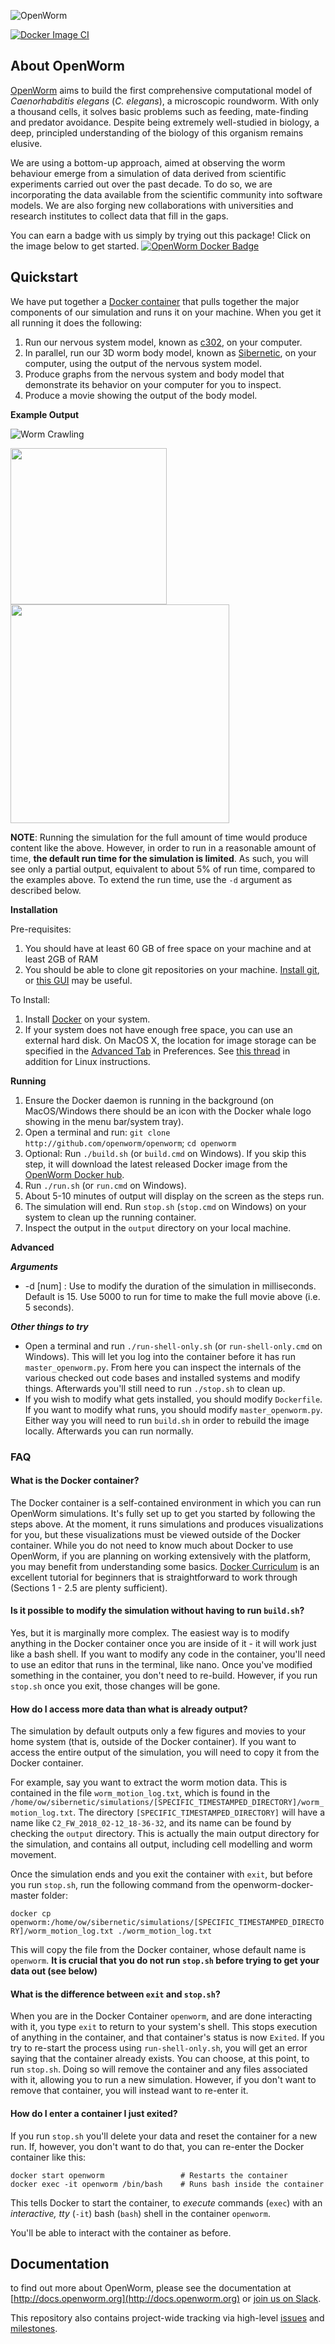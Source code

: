 ![OpenWorm](http://www.openworm.org/img/OpenWormLogo.png)

[![Docker Image CI](https://github.com/openworm/OpenWorm/actions/workflows/docker-image.yml/badge.svg)](https://github.com/openworm/OpenWorm/actions/workflows/docker-image.yml)

About **OpenWorm**
------------------

[OpenWorm](http://openworm.org) aims to build the first comprehensive computational model of *Caenorhabditis elegans* (*C. elegans*), a microscopic roundworm. With only a thousand cells, it solves basic problems such as feeding, mate-finding and predator avoidance. Despite being extremely well-studied in biology, a deep, principled understanding of the biology of this organism remains elusive.

We are using a bottom-up approach, aimed at observing the worm behaviour emerge from a simulation of data derived from scientific experiments carried out over the past decade. To do so, we are incorporating the data available from the scientific community into software models. We are also forging new collaborations with universities and research institutes to collect data that fill in the gaps.

You can earn a badge with us simply by trying out this package! Click on the image below to get started.
[![OpenWorm Docker Badge](https://raw.githubusercontent.com/openworm/OpenWorm/master/img/ow-docker-badge.png)](https://www.badgelist.com/OpenWorm/OpenWorm-Docker-Apprentice)

Quickstart
----------
We have put together a [Docker container](https://hub.docker.com/r/openworm/openworm) that pulls together the major components of our simulation and runs it on your machine.  When you get it all running it does the following:

1. Run our nervous system model, known as [c302](https://github.com/openworm/c302), on your computer.  
2. In parallel, run our 3D worm body model, known as [Sibernetic](https://github.com/openworm/sibernetic), on your computer, using the output of the nervous system model.
3. Produce graphs from the nervous system and body model that demonstrate its behavior on your computer for you to inspect.
4. Produce a movie showing the output of the body model.

**Example Output**

![Worm Crawling](https://raw.githubusercontent.com/openworm/OpenWorm/master/img/worm-crawling.gif)

<img src="https://raw.githubusercontent.com/openworm/OpenWorm/master/img/muscle-activity.png" width="250"><img src="https://raw.githubusercontent.com/openworm/OpenWorm/master/img/neuron-activity.png" width="350">

**NOTE**: Running the simulation for the full amount of time would produce content like the above.  However, in order to run in a reasonable amount of time, **the default run time for the simulation is limited**.  As such, you will see only a partial output, equivalent to about 5% of run time, compared to the examples above.  To extend the run time, use the `-d` argument as described below.

**Installation**

Pre-requisites:

1) You should have at least 60 GB of free space on your machine and at least 2GB of RAM
2) You should be able to clone git repositories on your machine. [Install git](https://git-scm.com/book/en/v2/Getting-Started-Installing-Git), or [this GUI](https://desktop.github.com/) may be useful.

To Install:

1. Install [Docker](http://docker.com) on your system.  
2. If your system does not have enough free space, you can use
an external hard disk.  On MacOS X, the location for image storage
can be specified in the [Advanced Tab](https://forums.docker.com/t/change-docker-image-directory-for-mac/18891/15) in Preferences.  See [this thread](https://forums.docker.com/t/how-do-i-change-the-docker-image-installation-directory/1169/18)
in addition for Linux instructions.  

**Running**

1. Ensure the Docker daemon is running in the background (on MacOS/Windows there should be an icon with the Docker whale logo showing in the menu bar/system tray).
2. Open a terminal and run: `git clone http://github.com/openworm/openworm`; `cd openworm`
3. Optional: Run `./build.sh` (or `build.cmd` on Windows). If you skip this step, it will download the latest released Docker image from the [OpenWorm Docker hub](https://hub.docker.com/r/openworm/openworm).
4. Run `./run.sh` (or `run.cmd` on Windows).
5. About 5-10 minutes of output will display on the screen as the steps run.
6. The simulation will end.  Run `stop.sh` (`stop.cmd` on Windows) on your system to clean up the running container.
7. Inspect the output in the `output` directory on your local machine.

**Advanced**

***Arguments***

* -d [num] : Use to modify the duration of the simulation in milliseconds.  Default is 15.  Use 5000 to run for time to make the full movie above (i.e. 5 seconds).

***Other things to try***

* Open a terminal and run `./run-shell-only.sh` (or `run-shell-only.cmd` on Windows).  This will let you log into the container before it has run `master_openworm.py`.  From here you can inspect the internals of the various checked out code bases and installed systems and modify things. Afterwards you'll still need to run `./stop.sh` to clean up.
* If you wish to modify what gets installed, you should modify `Dockerfile`.  If you want to modify what runs, you should modify `master_openworm.py`.  Either way you will need to run `build.sh` in order to rebuild the image locally.  Afterwards you can run normally.

### FAQ

#### **What is the Docker container?**

The Docker container is a self-contained environment in which you can run OpenWorm simulations.  It's fully set up to get you started by following the steps above. At the moment,
it runs simulations and produces visualizations for you, but these visualizations must be viewed outside of the Docker container. While you do not need to know
much about Docker to use OpenWorm, if you are planning on working extensively with the platform, you may benefit
from understanding some basics. [Docker Curriculum](https://docker-curriculum.com)
is an excellent tutorial for beginners that is straightforward to work through (Sections 1 - 2.5 are plenty sufficient).  

#### **Is it possible to modify the simulation without having to run `build.sh`?**

Yes, but it is marginally more complex.  The easiest way is to modify anything in the Docker container once you are inside of it - it will work just like a bash shell.  If you want to modify any code in the container, you'll need to use an editor that runs in the terminal, like nano.  Once you've modified something in the container, you don't need to re-build.  However, if you run `stop.sh` once you exit, those changes will be gone.

#### **How do I access more data than what is already output?**

The simulation by default outputs only a few figures and movies to your home system (that is, outside of the Docker container).  If you want to access the entire output of the simulation, you will need to copy it from the Docker container.  

For example, say you want to extract the worm motion data.  This is contained in the file `worm_motion_log.txt`, which is found in the `/home/ow/sibernetic/simulations/[SPECIFIC_TIMESTAMPED_DIRECTORY]/worm_motion_log.txt`.  The directory `[SPECIFIC_TIMESTAMPED_DIRECTORY]` will have a name like `C2_FW_2018_02-12_18-36-32`, and its name can be found by checking the `output` directory.  This is actually the main output directory for the simulation, and contains all output, including cell modelling and worm movement.  

Once the simulation ends and you exit the container with `exit`, but before you run `stop.sh`, run the following command from the openworm-docker-master folder:

`docker cp openworm:/home/ow/sibernetic/simulations/[SPECIFIC_TIMESTAMPED_DIRECTORY]/worm_motion_log.txt ./worm_motion_log.txt`

This will copy the file from the Docker container, whose default name is `openworm`.  **It is crucial that you do not run `stop.sh` before trying to get your data out (see below)**

#### **What is the difference between `exit` and `stop.sh`?**

When you are in the Docker Container `openworm`, and are done interacting with it, you type `exit` to return to your system's shell.  This stops execution of anything in the container, and that container's status is now `Exited`.  If you try to re-start the process using `run-shell-only.sh`, you will get an error saying that the container already exists.  You can choose, at this point, to run `stop.sh`.  Doing so will remove the container and any files associated with it, allowing you to run a new simulation.  However, if you don't want to remove that container, you will instead want to re-enter it.

#### **How do I enter a container I just exited?**

If you run `stop.sh` you'll delete your data and reset the container for a new run.  If, however, you don't want to do that, you can re-enter the Docker container like this:

    docker start openworm                 # Restarts the container
    docker exec -it openworm /bin/bash    # Runs bash inside the container

This tells Docker to start the container, to *execute* commands (`exec`) with an *interactive, tty* (`-it`)  bash (`bash`) shell in the container `openworm`.

You'll be able to interact with the container as before.

Documentation
-------------
to find out more about OpenWorm, please see the documentation at [http://docs.openworm.org](http://docs.openworm.org) or [join us on Slack](http://bit.ly/OpenWormVolunteer).

This repository also contains project-wide tracking via high-level [issues](https://github.com/openworm/OpenWorm/issues) and [milestones](https://github.com/openworm/OpenWorm/milestones).


